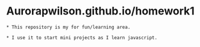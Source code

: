 # Aurorapwilson.github.io/homework1
    * This repository is my for fun/learning area. 

    * I use it to start mini projects as I learn javascript.
